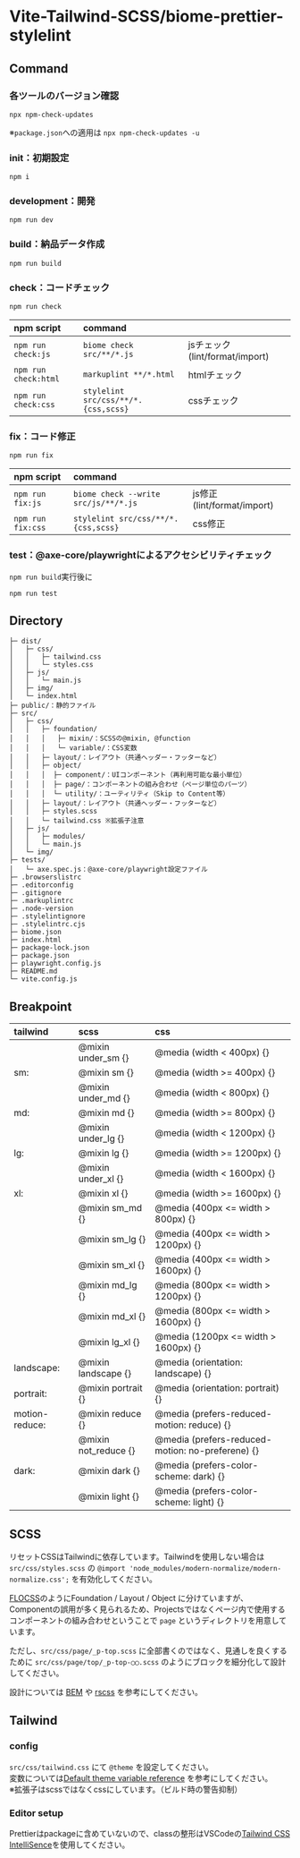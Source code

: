 # Vite-Tailwind-SCSS/biome-prettier-stylelint

## Command
### 各ツールのバージョン確認
```
npx npm-check-updates
```
※`package.json`への適用は `npx npm-check-updates -u`

### init：初期設定
```
npm i
```

### development：開発
```
npm run dev
```

### build：納品データ作成
```
npm run build
```

### check：コードチェック
```
npm run check
```

| npm script | command | |
| :-- | :-- | :-- |
| `npm run check:js` | `biome check src/**/*.js` | jsチェック(lint/format/import) |
| `npm run check:html` | `markuplint **/*.html` | htmlチェック |
| `npm run check:css` | `stylelint src/css/**/*.{css,scss}` | cssチェック |

### fix：コード修正
```
npm run fix
```

| npm script | command | |
| :-- | :-- | :-- |
| `npm run fix:js` | `biome check --write src/js/**/*.js` | js修正(lint/format/import) |
| `npm run fix:css` | `stylelint src/css/**/*.{css,scss}` | css修正 |

### test：@axe-core/playwrightによるアクセシビリティチェック
`npm run build`実行後に
```
npm run test
```

## Directory
```
├─ dist/
│   ├─ css/
│   │   ├─ tailwind.css
│   │   └─ styles.css
│   ├─ js/
│   │   └─ main.js
│   ├─ img/
│   └─ index.html
├─ public/：静的ファイル
├─ src/
│   ├─ css/
│   │   ├─ foundation/
│   │   │   ├─ mixin/：SCSSの@mixin, @function
│   │   │   └─ variable/：CSS変数
│   │   ├─ layout/：レイアウト（共通ヘッダー・フッターなど）
│   │   ├─ object/
│   │   │  ├─ component/：UIコンポーネント（再利用可能な最小単位）
│   │   │  ├─ page/：コンポーネントの組み合わせ（ページ単位のパーツ）
│   │   │  └─ utility/：ユーティリティ（Skip to Content等）
│   │   ├─ layout/：レイアウト（共通ヘッダー・フッターなど）
│   │   ├─ styles.scss
│   │   └─ tailwind.css ※拡張子注意
│   ├─ js/
│   │   ├─ modules/
│   │   └─ main.js
│   └─ img/
├─ tests/
│   └─ axe.spec.js：@axe-core/playwright設定ファイル
├─ .browserslistrc
├─ .editorconfig
├─ .gitignore
├─ .markuplintrc
├─ .node-version
├─ .stylelintignore
├─ .stylelintrc.cjs
├─ biome.json
├─ index.html
├─ package-lock.json
├─ package.json
├─ playwright.config.js
├─ README.md
└─ vite.config.js
```

## Breakpoint
| tailwind | scss | css |
|:--- | :---   | :--- |
|     | @mixin under_sm {} |  @media (width < 400px) {} |
| sm: | @mixin sm {} |  @media (width >= 400px) {} |
|     | @mixin under_md {} |  @media (width < 800px) {} |
| md: | @mixin md {} |  @media (width >= 800px) {} |
|     | @mixin under_lg {} |  @media (width < 1200px) {} |
| lg: | @mixin lg {} |  @media (width >= 1200px) {} |
|     | @mixin under_xl {} |  @media (width < 1600px) {} |
| xl: | @mixin xl {} |  @media (width >= 1600px) {} |
|     | @mixin sm_md {} |  @media (400px <= width > 800px) {} |
|     | @mixin sm_lg {} |  @media (400px <= width > 1200px) {} |
|     | @mixin sm_xl {} |  @media (400px <= width > 1600px) {} |
|     | @mixin md_lg {} |  @media (800px <= width > 1200px) {} |
|     | @mixin md_xl {} |  @media (800px <= width > 1600px) {} |
|     | @mixin lg_xl {} |  @media (1200px <= width > 1600px) {} |
| landscape: | @mixin landscape {} |  @media (orientation: landscape) {} |
| portrait: | @mixin portrait {} |  @media (orientation: portrait) {} |
| motion-reduce: | @mixin reduce {} |  @media (prefers-reduced-motion: reduce) {} |
|                | @mixin not_reduce {} |  @media (prefers-reduced-motion: no-preferene) {} |
| dark: | @mixin dark {} |  @media (prefers-color-scheme: dark) {} |
|       | @mixin light {} |  @media (prefers-color-scheme: light) {} |

## SCSS
リセットCSSはTailwindに依存しています。Tailwindを使用しない場合は `src/css/styles.scss` の `@import 'node_modules/modern-normalize/modern-normalize.css';` を有効化してください。

[FLOCSS](https://github.com/hiloki/flocss)のようにFoundation / Layout / Object に分けていますが、Componentの誤用が多く見られるため、Projectsではなくページ内で使用するコンポーネントの組み合わせということで `page` というディレクトリを用意しています。

ただし、`src/css/page/_p-top.scss` に全部書くのではなく、見通しを良くするために `src/css/page/top/_p-top-◯◯.scss` のようにブロックを細分化して設計してください。

設計については [BEM](https://getbem.com/introduction/) や [rscss](https://rstacruz.github.io/rscss/) を参考にしてください。

## Tailwind
### config
`src/css/tailwind.css` にて `@theme` を設定してください。  
変数については[Default theme variable reference](https://tailwindcss.com/docs/theme#default-theme-variable-reference) を参考にしてください。  
※拡張子はscssではなくcssにしています。（ビルド時の警告抑制）

### Editor setup
Prettierはpackageに含めていないので、classの整形はVSCodeの[Tailwind CSS IntelliSence](https://marketplace.visualstudio.com/items?itemName=bradlc.vscode-tailwindcss)を使用してください。